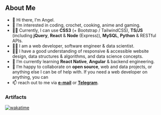 ## About Me
- 👋 Hi there, I’m Angel.
- 👀 I’m interested in coding, crochet, cooking, anime and gaming.
- 💪🏽 Currently, I can use **CSS3** (+ Bootstrap / TailwindCSS), **TS/JS** (including **jQuery**, **React** & **Node** (Express)), **MySQL**, **Python** & RESTful APIs.
- 💪🏽 I am a web developer, software engineer & data scientist.
- 💪🏽 I have a good understanding of responsive & accessible website design, data structures & algorithms, and data science concepts.
- 🌱 I’m currently learning **React Native**, **Angular** & backend engineering.
- 💞️ I’m happy to collaborate on **open source**, web and data projects, or anything else I can be of help with. If you need a web developer on anything, you can
- 📫 reach out to me via **[e-mail](mailto:akcumeh@gmail.com)** or **[Telegram](https://t.me/yarnandmk)**.

### Artifacts
[![wakatime](https://wakatime.com/badge/user/7e4fa90c-f505-4dcd-be22-3251f86f70fc.svg)](https://wakatime.com/@7e4fa90c-f505-4dcd-be22-3251f86f70fc)
<!---
akcumeh/akcumeh is a ✨ special ✨ repository because its `README.md` (this file) appears on your GitHub profile.
You can click the Preview link to take a look at your changes.
--->
